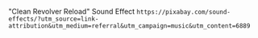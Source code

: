 "Clean Revolver Reload" Sound Effect `https://pixabay.com/sound-effects/?utm_source=link-attribution&utm_medium=referral&utm_campaign=music&utm_content=6889`
